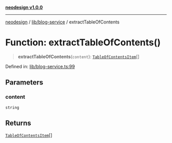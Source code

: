 [**neodesign v1.0.0**](../../../README.md)

***

[neodesign](../../../modules.md) / [lib/blog-service](../README.md) / extractTableOfContents

# Function: extractTableOfContents()

> **extractTableOfContents**(`content`): [`TableOfContentsItem`](../../../types/blog/interfaces/TableOfContentsItem.md)[]

Defined in: [lib/blog-service.ts:99](https://github.com/mladjom/neodesign/blob/12ebc446849a001345c104056aef95c6372b148e/lib/blog-service.ts#L99)

## Parameters

### content

`string`

## Returns

[`TableOfContentsItem`](../../../types/blog/interfaces/TableOfContentsItem.md)[]
